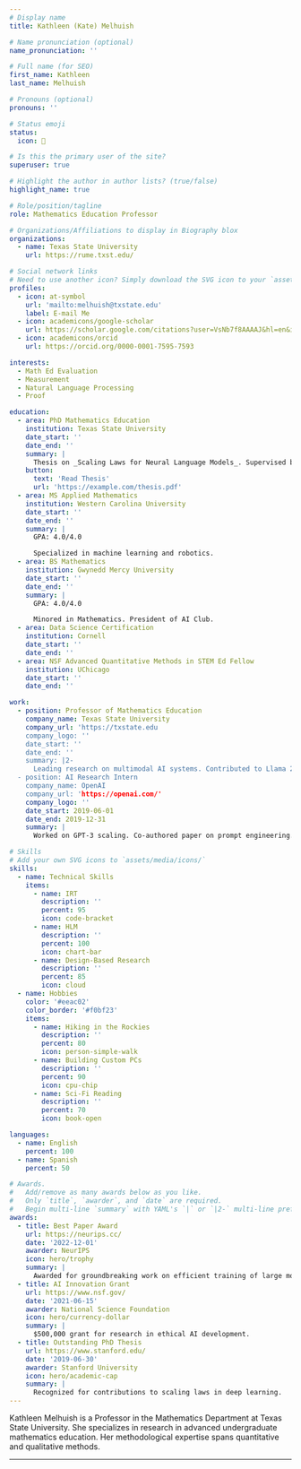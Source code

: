 ```yaml
---
# Display name
title: Kathleen (Kate) Melhuish

# Name pronunciation (optional)
name_pronunciation: ''

# Full name (for SEO)
first_name: Kathleen
last_name: Melhuish

# Pronouns (optional)
pronouns: ''

# Status emoji
status:
  icon: 🚀

# Is this the primary user of the site?
superuser: true

# Highlight the author in author lists? (true/false)
highlight_name: true

# Role/position/tagline
role: Mathematics Education Professor

# Organizations/Affiliations to display in Biography blox
organizations:
  - name: Texas State University
    url: https://rume.txst.edu/

# Social network links
# Need to use another icon? Simply download the SVG icon to your `assets/media/icons/` folder.
profiles:
  - icon: at-symbol
    url: 'mailto:melhuish@txstate.edu'
    label: E-mail Me
  - icon: academicons/google-scholar
    url: https://scholar.google.com/citations?user=VsNb7f8AAAAJ&hl=en&inst=6114818187226770759
  - icon: academicons/orcid
    url: https://orcid.org/0000-0001-7595-7593

interests:
  - Math Ed Evaluation
  - Measurement
  - Natural Language Processing
  - Proof

education:
  - area: PhD Mathematics Education
    institution: Texas State University
    date_start: ''
    date_end: ''
    summary: |
      Thesis on _Scaling Laws for Neural Language Models_. Supervised by Prof. Andrew Ng. Published 5 papers in NeurIPS and ICML, with 2 best paper awards.
    button:
      text: 'Read Thesis'
      url: 'https://example.com/thesis.pdf'
  - area: MS Applied Mathematics
    institution: Western Carolina University
    date_start: ''
    date_end: ''
    summary: |
      GPA: 4.0/4.0

      Specialized in machine learning and robotics.
  - area: BS Mathematics
    institution: Gwynedd Mercy University
    date_start: ''
    date_end: ''
    summary: |
      GPA: 4.0/4.0

      Minored in Mathematics. President of AI Club.
  - area: Data Science Certification
    institution: Cornell
    date_start: ''
    date_end: ''
  - area: NSF Advanced Quantitative Methods in STEM Ed Fellow
    institution: UChicago
    date_start: ''
    date_end: ''

work:
  - position: Professor of Mathematics Education
    company_name: Texas State University
    company_url: 'https://txstate.edu
    company_logo: ''
    date_start: ''
    date_end: ''
    summary: |2-
      Leading research on multimodal AI systems. Contributed to Llama 2 and other open-source models. 50+ citations in 3 years.
  - position: AI Research Intern
    company_name: OpenAI
    company_url: 'https://openai.com/'
    company_logo: ''
    date_start: 2019-06-01
    date_end: 2019-12-31
    summary: |
      Worked on GPT-3 scaling. Co-authored paper on prompt engineering.

# Skills
# Add your own SVG icons to `assets/media/icons/`
skills:
  - name: Technical Skills
    items:
      - name: IRT
        description: ''
        percent: 95
        icon: code-bracket
      - name: HLM
        description: ''
        percent: 100
        icon: chart-bar
      - name: Design-Based Research
        description: ''
        percent: 85
        icon: cloud
  - name: Hobbies
    color: '#eeac02'
    color_border: '#f0bf23'
    items:
      - name: Hiking in the Rockies
        description: ''
        percent: 80
        icon: person-simple-walk
      - name: Building Custom PCs
        description: ''
        percent: 90
        icon: cpu-chip
      - name: Sci-Fi Reading
        description: ''
        percent: 70
        icon: book-open

languages:
  - name: English
    percent: 100
  - name: Spanish
    percent: 50

# Awards.
#   Add/remove as many awards below as you like.
#   Only `title`, `awarder`, and `date` are required.
#   Begin multi-line `summary` with YAML's `|` or `|2-` multi-line prefix and indent 2 spaces below.
awards:
  - title: Best Paper Award
    url: https://neurips.cc/
    date: '2022-12-01'
    awarder: NeurIPS
    icon: hero/trophy
    summary: |
      Awarded for groundbreaking work on efficient training of large models.
  - title: AI Innovation Grant
    url: https://www.nsf.gov/
    date: '2021-06-15'
    awarder: National Science Foundation
    icon: hero/currency-dollar
    summary: |
      $500,000 grant for research in ethical AI development.
  - title: Outstanding PhD Thesis
    url: https://www.stanford.edu/
    date: '2019-06-30'
    awarder: Stanford University
    icon: hero/academic-cap
    summary: |
      Recognized for contributions to scaling laws in deep learning.
---
```


Kathleen Melhuish is a Professor in the Mathematics Department at Texas State University. She specializes in research in advanced undergraduate mathematics education. Her methodological expertise spans quantitative and qualitative methods.

---


